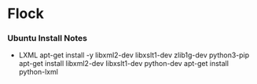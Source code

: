 # Flock

### Ubuntu Install Notes

* LXML
apt-get install -y libxml2-dev libxslt1-dev zlib1g-dev python3-pip
apt-get install libxml2-dev libxslt1-dev python-dev
apt-get install python-lxml
